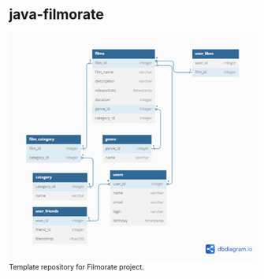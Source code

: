 # java-filmorate
![Scheme of data-base.](/scheme_java-filmorate.png)
Template repository for Filmorate project.
